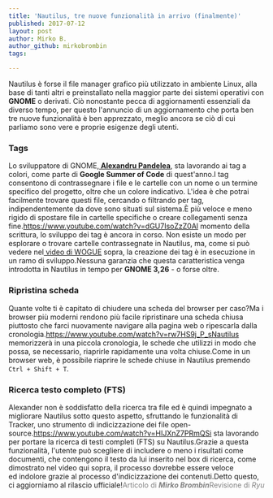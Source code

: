 ```yaml
---
title: 'Nautilus, tre nuove funzionalità in arrivo (finalmente)'
published: 2017-07-12
layout: post
author: Mirko B.
author_github: mirkobrombin
tags:

---
```

Nautilus è forse il file manager grafico più utilizzato in ambiente Linux, alla base di tanti altri e preinstallato nella maggior parte dei sistemi operativi con <strong>GNOME</strong> o derivati. Ciò nonostante pecca di aggiornamenti essenziali da diverso tempo, per questo l'annuncio di un aggiornamento che porta ben tre nuove funzionalità è ben apprezzato, meglio ancora se ciò di cui parliamo sono vere e proprie esigenze degli utenti.<h3>Tags</h3>Lo sviluppatore di GNOME,<a href="https://alexandrupandelea.wordpress.com/"><strong> Alexandru Pandelea</strong></a>, sta lavorando ai tag a colori, come parte di <strong>Google Summer of Code</strong> di quest'anno.I tag consentono di contrassegnare i file e le cartelle con un nome o un termine specifico del progetto, oltre che un colore indicativo. L'idea è che potrai facilmente trovare questi file, cercando o filtrando per tag, indipendentemente da dove sono situati sul sistema.È più veloce e meno rigido di spostare file in cartelle specifiche o creare collegamenti senza fine.https://www.youtube.com/watch?v=dGU7IsoZzZ0Al momento della scrittura, lo sviluppo dei tag è ancora in corso. Non esiste un modo per esplorare o trovare cartelle contrassegnate in Nautilus, ma, come si può vedere nel<a href="https://www.youtube.com/watch?v=dGU7IsoZzZ0"> video di WOGUE</a> sopra, la creazione dei tag è in esecuzione in un ramo di sviluppo.Nessuna garanzia che questa caratteristica venga introdotta in Nautilus in tempo per <strong>GNOME 3,26</strong> - o forse oltre.&nbsp;<h3>Ripristina scheda</h3>Quante volte ti è capitato di chiudere una scheda del browser per caso?Ma i browser più moderni rendono più facile ripristinare una scheda chiusa piuttosto che farci nuovamente navigare alla pagina web o ripescarla dalla cronologia.https://www.youtube.com/watch?v=rw7HS9j_P_sNautilus memorizzerà in una piccola cronologia, le schede che utilizzi in modo che possa, se necessario, riaprirle rapidamente una volta chiuse.Come in un browser web, è possibile riaprire le schede chiuse in Nautilus premendo <code>Ctrl + Shift + T</code>.<h3>Ricerca testo completo (FTS)</h3>Alexander non è soddisfatto della ricerca tra file ed è quindi impegnato a migliorare Nautilus sotto questo aspetto, sfruttando le funzionalità di Tracker, uno strumento di indicizzazione dei file open-source.https://www.youtube.com/watch?v=HIJXnZ7PRmQSi sta lavorando per portare la ricerca di testi completi (FTS) su Nautilus.Grazie a questa funzionalità, l'utente può scegliere di includere o meno i risultati come documenti, che contengono il testo da lui inserito nel box di ricerca, come dimostrato nel video qui sopra, il processo dovrebbe essere veloce ed&nbsp;indolore grazie al processo d'indicizzazione dei contenuti.Detto questo, ci aggiorniamo al rilascio ufficiale!<span style="color: #808080;">Articolo di <em><strong>Mirko Brombin</strong></em></span><span style="color: #808080;">Revisione di <em>Ryu</em></span>